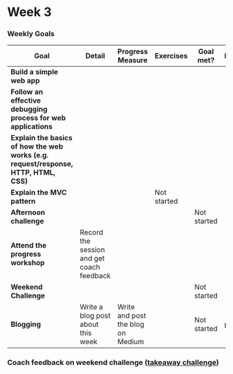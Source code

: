 # Week 3

### Weekly Goals

| Goal | Detail | Progress Measure | Exercises | Goal met? | Evidence |
| ------ | ------ | ------ | ------ | ------ | ------ | 
| **Build a simple web app** | | |  |  |  |
| **Follow an effective debugging process for web applications** |  |  |  | | 
| **Explain the basics of how the web works (e.g. request/response, HTTP, HTML, CSS)** |  |  |  |  | 
| **Explain the MVC pattern** | |  | Not started  |  | 
| **Afternoon challenge** |   |  |  | Not started |  |
| **Attend the progress workshop** | Record the session and get coach feedback |  |  | | 
| **Weekend Challenge** |   |  | | Not started |  |
| **Blogging** | Write a blog post about this week | Write and post the blog on Medium | | Not started| post |

### Coach feedback on weekend challenge ([takeaway challenge](https://github.com/Aracho1/takeaway-challenge))
